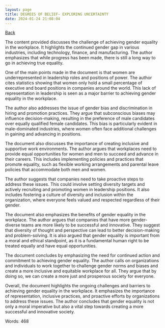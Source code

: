 ```yaml
---
layout: page
title: DEGREES OF BELIEF- EXPLORING UNCERTAINTY
date: 2024-01-24 21:08:04
---
```


[Back](./)


The content provided discusses the challenge of achieving gender equality in the workplace. It highlights the continued gender gap in various industries, including technology, finance, and manufacturing. The author emphasizes that while progress has been made, there is still a long way to go in achieving true equality.

One of the main points made in the document is that women are underrepresented in leadership roles and positions of power. The author cites statistics showing that women only hold a small percentage of executive and board positions in companies around the world. This lack of representation in leadership is seen as a major barrier to achieving gender equality in the workplace.

The author also addresses the issue of gender bias and discrimination in hiring and promotion practices. They argue that subconscious biases may influence decision-making, resulting in the preference of male candidates over equally qualified female candidates. This bias is particularly evident in male-dominated industries, where women often face additional challenges in gaining and advancing in positions.

The document also discusses the importance of creating inclusive and supportive work environments. The author argues that workplaces need to provide equal opportunities for women and men to succeed and advance in their careers. This includes implementing policies and practices that promote equality, such as flexible working arrangements and parental leave policies that accommodate both men and women.

The author suggests that companies need to take proactive steps to address these issues. This could involve setting diversity targets and actively recruiting and promoting women in leadership positions. It also includes fostering a culture of diversity and inclusion within the organization, where everyone feels valued and respected regardless of their gender.

The document also emphasizes the benefits of gender equality in the workplace. The author argues that companies that have more gender-diverse teams are more likely to be successful and innovative. They suggest that diversity of thought and perspective can lead to better decision-making and problem-solving. It is also argued that gender equality is important from a moral and ethical standpoint, as it is a fundamental human right to be treated equally and have equal opportunities.

The document concludes by emphasizing the need for continued action and commitment to achieving gender equality. The author calls on organizations and individuals to work together to challenge gender norms and biases and create a more inclusive and equitable workplace for all. They argue that by doing so, we can create a more just and prosperous society for everyone.

Overall, the document highlights the ongoing challenges and barriers to achieving gender equality in the workplace. It emphasizes the importance of representation, inclusive practices, and proactive efforts by organizations to address these issues. The author concludes that gender equality is not only a moral imperative but also a vital step towards creating a more successful and innovative society.

Words: 468